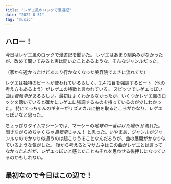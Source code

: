 ```yaml
---
title: "レゲエ風のロックで漫遊記"
date: "2022-8-31"
tag: "music"
---
```


## ハロー！

今日はレゲエ風のロックで漫遊記を聞いた。
レゲエはあまり馴染みがなかったが、改めて聞いてみると実は聞いたことあるような、そんなジャンルだった。

（家から近かったけどあまり行かなくなった美容院でまさに流れてた）

レゲエは独特のビートが使われているらしく、2,4 拍目を強調するビート（他の考え方もあるよう）がレゲエの特徴と言われている。
スピッツでレゲエっぽい曲は*自転車*があるらしい。最初はよくわからなかったが、いくつかレゲエ風のロックを聴いていると確かにレゲエに強調するものを持っているのが少しわかった。
特にてっちゃんのギターがリズミカルに拍を取るところがかなり、レゲエっぽいなと思った。

ちょっぴりタイムマシーンでは、マーシーの*地球の一番はげた場所* が流れた。聞きながらめちゃくちゃ*自転車*じゃん！
と思った。いやまあ、ジャンルがジャンルなのでかなり似通うのは起こりうることなんだろうが、曲の展開がかなり似ているような気がした。
後から考えるとマサムネはこの曲がレゲエとは言ってなかったんだが、レゲエっぽいと感じたこともそれを思わせる後押しになっているのかもしれない。

## 最初なので今日はこの辺で！
